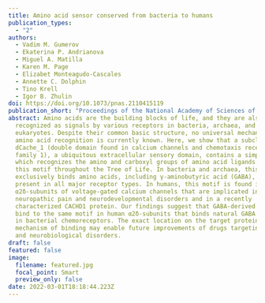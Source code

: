 ```yaml
---
title: Amino acid sensor conserved from bacteria to humans
publication_types:
  - "2"
authors:
  - Vadim M. Gumerov
  - Ekaterina P. Andrianova
  - Miguel A. Matilla
  - Karen M. Page
  - Elizabet Monteagudo-Cascales
  - Annette C. Dolphin
  - Tino Krell
  - Igor B. Zhulin
doi: https://doi.org/10.1073/pnas.2110415119
publication_short: "Proceedings of the National Academy of Sciences of the USA, 119: e2110415119"
abstract: Amino acids are the building blocks of life, and they are also
  recognized as signals by various receptors in bacteria, archaea, and
  eukaryotes. Despite their common basic structure, no universal mechanism for
  amino acid recognition is currently known. Here, we show that a subclass of
  dCache_1 (double domain found in calcium channels and chemotaxis receptors,
  family 1), a ubiquitous extracellular sensory domain, contains a simple motif,
  which recognizes the amino and carboxyl groups of amino acid ligands. We found
  this motif throughout the Tree of Life. In bacteria and archaea, this motif
  exclusively binds amino acids, including γ-aminobutyric acid (GABA), and it is
  present in all major receptor types. In humans, this motif is found in
  α2δ-subunits of voltage-gated calcium channels that are implicated in
  neuropathic pain and neurodevelopmental disorders and in a recently
  characterized CACHD1 protein. Our findings suggest that GABA-derived drugs
  bind to the same motif in human α2δ-subunits that binds natural GABA ligands
  in bacterial chemoreceptors. The exact location on the target protein and the
  mechanism of binding may enable future improvements of drugs targeting pain
  and neurobiological disorders.
draft: false
featured: false
image:
  filename: featured.jpg
  focal_point: Smart
  preview_only: false
date: 2022-03-01T18:18:44.223Z
---
```

